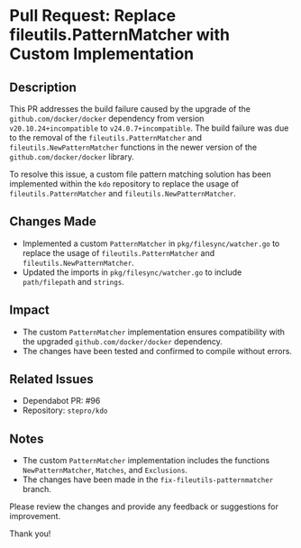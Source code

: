 # Pull Request: Replace fileutils.PatternMatcher with Custom Implementation

## Description

This PR addresses the build failure caused by the upgrade of the `github.com/docker/docker` dependency from version `v20.10.24+incompatible` to `v24.0.7+incompatible`. The build failure was due to the removal of the `fileutils.PatternMatcher` and `fileutils.NewPatternMatcher` functions in the newer version of the `github.com/docker/docker` library.

To resolve this issue, a custom file pattern matching solution has been implemented within the `kdo` repository to replace the usage of `fileutils.PatternMatcher` and `fileutils.NewPatternMatcher`.

## Changes Made

- Implemented a custom `PatternMatcher` in `pkg/filesync/watcher.go` to replace the usage of `fileutils.PatternMatcher` and `fileutils.NewPatternMatcher`.
- Updated the imports in `pkg/filesync/watcher.go` to include `path/filepath` and `strings`.

## Impact

- The custom `PatternMatcher` implementation ensures compatibility with the upgraded `github.com/docker/docker` dependency.
- The changes have been tested and confirmed to compile without errors.

## Related Issues

- Dependabot PR: #96
- Repository: `stepro/kdo`

## Notes

- The custom `PatternMatcher` implementation includes the functions `NewPatternMatcher`, `Matches`, and `Exclusions`.
- The changes have been made in the `fix-fileutils-patternmatcher` branch.

Please review the changes and provide any feedback or suggestions for improvement.

Thank you!
